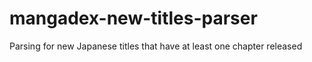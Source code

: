 # mangadex-new-titles-parser
Parsing for new Japanese titles that have at least one chapter released

